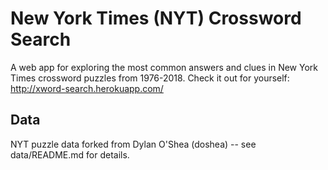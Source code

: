 # New York Times (NYT) Crossword Search

A web app for exploring the most common answers and clues in New York Times crossword puzzles from 1976-2018. Check it out for yourself: http://xword-search.herokuapp.com/

## Data
NYT puzzle data forked from Dylan O'Shea (doshea) -- see data/README.md for details.
